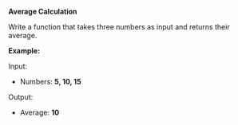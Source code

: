 **Average Calculation**

Write a function that takes three numbers as input and returns their average.

**Example:**

Input:
- Numbers: **5, 10, 15**

Output:
- Average: **10**
